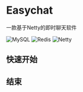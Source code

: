 # Easychat
一款基于Netty的即时聊天软件
<div style="display: flex; align - items: center; gap: 4px;">
  <img src="https://img.shields.io/badge/mysql-4479A1.svg?style=for - the - badge&logo=mysql&logoColor=white" alt="MySQL">
  <img src="https://img.shields.io/badge/redis-%23DD0031.svg?style=for - the - badge&logo=redis&logoColor=white" alt="Redis">
  <img src="https://img.shields.io/badge/netty-EA4C89.svg?style=for - the - badge&logo=netty&logoColor=white" alt="Netty">
</div>

## 快速开始

## 结束